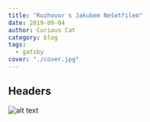 ```yaml
---
title: "Rozhovor s Jakubem Nešetřilem"
date: 2019-09-04
author: Curious Cat
category: blog
tags:
  - gatsby
cover: "./cover.jpg"
---
```


## Headers
![alt text](cover.jpg "Logo Title Text 1")